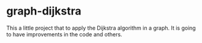 # graph-dijkstra
This a little project that to apply the Dijkstra algorithm in a graph. It is going to have improvements in the code and others.
